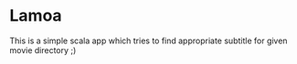 # Lamoa
This is a simple scala app which tries to find appropriate subtitle for given movie directory ;) 
